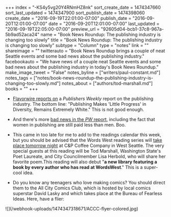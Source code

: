 +++
index = "-KS4y5vg20Y4RNmHZ8nk"
sort_create_date = 1474347660
sort_last_updated = 1474347900
sort_publish_date = 1474398060
create_date = "2016-09-19T22:01:00-07:00"
publish_date = "2016-09-20T12:01:00-07:00"
date = "2016-09-20T12:01:00-07:00"
last_updated = "2016-09-19T22:05:00-07:00"
preview_url = "92605d04-bcb1-37c8-967a-5b9ad52aca24"
name = "Book News Roundup: The publishing industry is changing too slowly"
title = "Book News Roundup: The publishing industry is changing too slowly"
subtype = "Column"
type = "notes"
link = ""
shareimage = ""
twitterauto = "Book News Roundup brings a couple of neat Seattle events and some bad news about the publishing industry."
facebookauto = "We have news of a couple neat Seattle events and some bad news about the publishing industry in today's Book News Roundup."
make_image_tweet = "False"
notes_byline = ["writers/paul-constant.md"]
notes_tags = ["notes/book-news-roundup-the-publishing-industry-is-changing-too-slowly.md"]
notes_about = ["authors/tod-marshall.md"]
books = ""
+++
* [Flavorwire reports on](http://flavorwire.com/589711/publishing-makes-little-progress-in-diversity-remains-extremely-white) a *Publishers Weekly* report on the publishing industry. The bottom line: "Publishing Makes 'Little Progress' in Diversity, Remains Extremely White." This is not good enough.

* And there's more [bad news in the *PW* report](http://www.publishersweekly.com/pw/by-topic/industry-news/publisher-news/article/71506-the-pw-publishing-industry-salary-survey-2016.html), including the fact that women in publishing are still paid less than men. Boo.

* This came in too late for me to add to the readings calendar this week, but you should be advised that the Words West reading series will [take place tomorrow night](http://wordswestliterary.weebly.com/next-event.html) at C&P Coffee Company in West Seattle. The very special guests at this reading will be Tod Marshall, Washington State's Poet Laureate, and City Councilmember Lisa Herbold, who will share her favorite poem.This reading will also debut "**a new library featuring a book by every author who has read at WordsWest**." This is a super-cool idea.

* Do you know any teenagers who love making comics? You should direct them to the All City Comics Club, which is hosted by local comics superstar David Lasky and which takes place at the Bureau of Fearless Ideas. Here, have a flier:

<p class="image">![](/webhook-uploads/1474347318671/ACCC-flyer-colored.jpg)</p>

